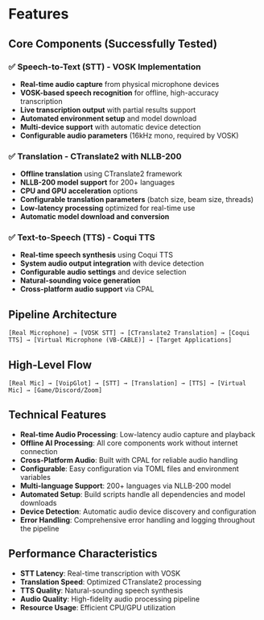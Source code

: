 # Features

## Core Components (Successfully Tested)

### ✅ Speech-to-Text (STT) - VOSK Implementation
- **Real-time audio capture** from physical microphone devices
- **VOSK-based speech recognition** for offline, high-accuracy transcription
- **Live transcription output** with partial results support
- **Automated environment setup** and model download
- **Multi-device support** with automatic device detection
- **Configurable audio parameters** (16kHz mono, required by VOSK)

### ✅ Translation - CTranslate2 with NLLB-200
- **Offline translation** using CTranslate2 framework
- **NLLB-200 model support** for 200+ languages
- **CPU and GPU acceleration** options
- **Configurable translation parameters** (batch size, beam size, threads)
- **Low-latency processing** optimized for real-time use
- **Automatic model download and conversion**

### ✅ Text-to-Speech (TTS) - Coqui TTS
- **Real-time speech synthesis** using Coqui TTS
- **System audio output integration** with device detection
- **Configurable audio settings** and device selection
- **Natural-sounding voice generation**
- **Cross-platform audio support** via CPAL

## Pipeline Architecture

```
[Real Microphone] → [VOSK STT] → [CTranslate2 Translation] → [Coqui TTS] → [Virtual Microphone (VB-CABLE)] → [Target Applications]
```

## High-Level Flow

```
[Real Mic] → [VoipGlot] → [STT] → [Translation] → [TTS] → [Virtual Mic] → [Game/Discord/Zoom]
```

## Technical Features

- **Real-time Audio Processing**: Low-latency audio capture and playback
- **Offline AI Processing**: All core components work without internet connection
- **Cross-Platform Audio**: Built with CPAL for reliable audio handling
- **Configurable**: Easy configuration via TOML files and environment variables
- **Multi-language Support**: 200+ languages via NLLB-200 model
- **Automated Setup**: Build scripts handle all dependencies and model downloads
- **Device Detection**: Automatic audio device discovery and configuration
- **Error Handling**: Comprehensive error handling and logging throughout the pipeline

## Performance Characteristics

- **STT Latency**: Real-time transcription with VOSK
- **Translation Speed**: Optimized CTranslate2 processing
- **TTS Quality**: Natural-sounding speech synthesis
- **Audio Quality**: High-fidelity audio processing pipeline
- **Resource Usage**: Efficient CPU/GPU utilization 